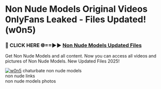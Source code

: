 # Non Nude Models Original Videos 0nlyFans Leaked - Files Updated! (w0n5)

<h3>🔴 CLICK HERE 🌐==►► <a href="https://tinyurl.com/yrmya6cz" rel="nofollow">Non Nude Models Updated Files</a></h3>

Get Non Nude Models and all content. Now you can access all videos and pictures of Non Nude Models. New Updated Files 2025!

[![w0n5](https://i.imgur.com/FMdXYCs.gif)](https://tinyurl.com/yrmya6cz)
chaturbate non nude models<br>
non nude links<br>
non nude models photos